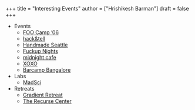 +++
title = "Interesting Events"
author = ["Hrishikesh Barman"]
draft = false
+++

-   Events
    -   [FOO Camp ’06](https://scottberkun.com/2006/report-from-foo-camp-06-foocamp06/)
    -   [hack&amp;tell](https://hackandtell.org/)
    -   [Handmade Seattle](https://handmade-seattle.com/)
    -   [Fuckup Nights](https://archive.ph/6Fqs8)
    -   [midnight cafe](https://midnightcafe.substack.com/p/midnight-cafe-reflections-and-visions?s=35)
    -   [XOXO](https://xoxofest.com/)
    -   [Barcamp Bangalore](https://barcampbangalore.com/bcb/)
-   Labs
    -   [MadSci](https://www.madsci.io/)
-   Retreats
    -   [Gradient Retreat](https://www.gradientretreat.com/)
    -   [The Recurse Center](https://www.recurse.com/)
